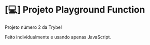 # [💻] Projeto Playground Function

Projeto número 2 da Trybe!

Feito individualmente e usando apenas JavaScript.
